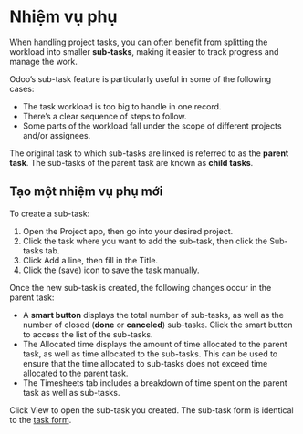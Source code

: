 # Nhiệm vụ phụ

When handling project tasks, you can often benefit from splitting the workload into smaller
**sub-tasks**, making it easier to track progress and manage the work.

Odoo’s sub-task feature is particularly useful in some of the following cases:

- The task workload is too big to handle in one record.
- There’s a clear sequence of steps to follow.
- Some parts of the workload fall under the scope of different projects and/or assignees.

The original task to which sub-tasks are linked is referred to as the **parent task**. The sub-tasks
of the parent task are known as **child tasks**.

## Tạo một nhiệm vụ phụ mới

To create a sub-task:

1. Open the Project app, then go into your desired project.
2. Click the task where you want to add the sub-task, then click the Sub-tasks tab.
3. Click Add a line, then fill in the Title.
4. Click the <i class="fa fa-cloud-upload"></i> (save) icon to save the task manually.

Once the new sub-task is created, the following changes occur in the parent task:

- A **smart button** displays the total number of sub-tasks, as well as the number of closed
  (**done** or **canceled**) sub-tasks. Click the smart button to access the list of the sub-tasks.
- The Allocated time displays the amount of time allocated to the parent task, as well
  as time allocated to the sub-tasks. This can be used to ensure that the time allocated to
  sub-tasks does not exceed time allocated to the parent task.
- The Timesheets tab includes a breakdown of time spent on the parent task as well as
  sub-tasks.

Click View to open the sub-task you created. The sub-task form is identical to the
[task form](applications/services/project/tasks/task_creation.md#task-creation-task-configuration).
